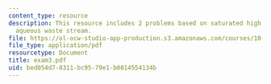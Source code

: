 ```yaml
---
content_type: resource
description: This resource includes 2 problems based on saturated high pressure, and
  aqueous waste stream.
file: https://ol-ocw-studio-app-production.s3.amazonaws.com/courses/10-302-transport-processes-fall-2004/bed054d78311bc9579e1b0814554134b_exam3.pdf
file_type: application/pdf
resourcetype: Document
title: exam3.pdf
uid: bed054d7-8311-bc95-79e1-b0814554134b
---
```

